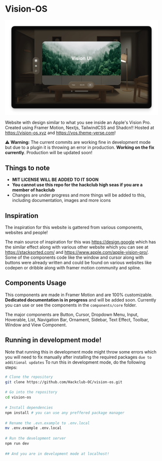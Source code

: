 # Vision-OS

![Vision OS Image](./public/assets/hero-background.png)

Website with design similar to what you see inside an Apple's Vision Pro. Created using Framer Motion, Nextjs, TailwindCSS and Shadcn!!
Hosted at https://vision-os.xyz and https://vos.theme-verse.com!


⚠️ **Warning:** The current commits are working fine in development mode but due to a plugin it is throwing an error in production. **Working on the fix currently**. Production will be updated soon!



## **Things to note**
- **MIT LICENSE WILL BE ADDED TO IT SOON**
- **You cannot use this repo for the hackclub high seas if you are a member of hackclub**
- Changes are under progress and more things will be added to this, including documentation, images and more icons


## Inspiration 
The inspiration for this website is gattered from various components, websites and people!

The main source of inspiration for this was https://design.google which has the similar effect along with various other website which you can see at https://stacksorted.com/ and https://www.apple.com/apple-vision-pro/. Some of the components code like the window and cursor along with buttons were already written and could be found on various websites like codepen or dribble along with framer motion community and spline. 

## Components Usage

This components are made in Framer Motion and are 100% customizable. **Dedicated documentation is in progress** and will be added soon. Currently you can use or see the components in the `components/core` folder.

The major components are Button, Cursor, Dropdown Menu, Input, Hoverable, List, Navigation Bar, Ornament, Sidebar, Text Effect, Toolbar, Window and View Component. 

## Running in development mode!

Note that running this in development mode might throw some errors which you will need to fix manually after installing the required packages `due to additional updates`
To run this in development mode, do the following steps:

```bash
# Clone the repository
git clone https://github.com/Hackclub-OC/vision-os.git

# Go into the repository
cd vision-os

# Install dependencies 
npm install # you can use any preffered package manager

# Rename the .evn.example to .env.local
mv .env.example .env.local

# Run the development server
npm run dev

## And you are in development mode at localhost!
```

